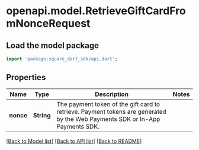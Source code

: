 # openapi.model.RetrieveGiftCardFromNonceRequest

## Load the model package
```dart
import 'package:square_dart_sdk/api.dart';
```

## Properties
Name | Type | Description | Notes
------------ | ------------- | ------------- | -------------
**nonce** | **String** | The payment token of the gift card to retrieve. Payment tokens are generated by the  Web Payments SDK or In-App Payments SDK. | 

[[Back to Model list]](../README.md#documentation-for-models) [[Back to API list]](../README.md#documentation-for-api-endpoints) [[Back to README]](../README.md)


